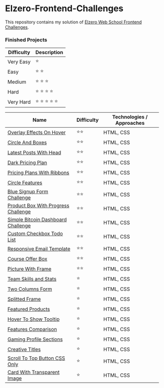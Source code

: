 # Elzero-Frontend-Challenges

This repository contains my solution of [Elzero Web School Frontend Challenges](https://elzero.org/category/challenges/front-end-challenges/).

### Finished Projects

| Difficulty | Description    |
| ---------- | -------------- |
| Very Easy  | ⭐             |
| Easy       | ⭐ ⭐          |
| Medium     | ⭐ ⭐ ⭐       |
| Hard       | ⭐ ⭐ ⭐ ⭐    |
| Very Hard  | ⭐ ⭐ ⭐ ⭐ ⭐ |

| Name                                                                                                                           | Difficulty | Technologies / Approaches |
| ------------------------------------------------------------------------------------------------------------------------------ | ---------- | ------------------------- |
| [Overlay Effects On Hover](https://mouatezbenariba.github.io/Elzero-Frontend-Challenges/overlay-effects-on-hover/)             | ⭐⭐       | HTML, CSS |
| [Circle And Boxes](https://mouatezbenariba.github.io/Elzero-Frontend-Challenges/circle-and-boxes/)                             | ⭐⭐       | HTML, CSS |
| [Latest Posts With Head](https://mouatezbenariba.github.io/Elzero-Frontend-Challenges/latest-posts-with-head/)                 | ⭐⭐       | HTML, CSS |
| [Dark Pricing Plan](https://mouatezbenariba.github.io/Elzero-Frontend-Challenges/dark-pricing-plan/)                           | ⭐⭐       | HTML, CSS |
| [Pricing Plans With Ribbons](https://mouatezbenariba.github.io/Elzero-Frontend-Challenges/pricing-plans-with-ribbons/)         | ⭐⭐       | HTML, CSS |
| [Circle Features](https://mouatezbenariba.github.io/Elzero-Frontend-Challenges/circle-features/)                               | ⭐⭐       | HTML, CSS |
| [Blue Signup Form Challenge](https://mouatezbenariba.github.io/Elzero-Frontend-Challenges/blue-signup-form/)                   | ⭐⭐       | HTML, CSS |
| [Product Box With Progress Challenge](https://mouatezbenariba.github.io/Elzero-Frontend-Challenges/product-box-with-progress/) | ⭐⭐       | HTML, CSS |
| [Simple Bitcoin Dashboard Challenge](https://mouatezbenariba.github.io/Elzero-Frontend-Challenges/bitcoin-dashboard/)          | ⭐⭐       | HTML, CSS |
| [Custom Checkbox Todo List](https://mouatezbenariba.github.io/Elzero-Frontend-Challenges/custom-checkbox-todo-list/)           | ⭐⭐       | HTML, CSS                 |
| [Responsive Email Template](https://mouatezbenariba.github.io/Elzero-Frontend-Challenges/responsive-email-template/)           | ⭐⭐       | HTML, CSS                 |
| [Course Offer Box](https://mouatezbenariba.github.io/Elzero-Frontend-Challenges/course-offer-box/)                             | ⭐⭐       | HTML, CSS                 |
| [Picture With Frame](https://mouatezbenariba.github.io/Elzero-Frontend-Challenges/picture-with-frame/)                         | ⭐⭐       | HTML, CSS                 |
| [Team Skills and Stats](https://mouatezbenariba.github.io/Elzero-Frontend-Challenges/team-skills-and-stats/)                   | ⭐         | HTML, CSS                 |
| [Two Columns Form](https://mouatezbenariba.github.io/Elzero-Frontend-Challenges/two-columns-form/)                             | ⭐         | HTML, CSS                 |
| [Splitted Frame](https://mouatezbenariba.github.io/Elzero-Frontend-Challenges/splitted-frame/)                                 | ⭐         | HTML, CSS                 |
| [Featured Products](https://mouatezbenariba.github.io/Elzero-Frontend-Challenges/featured-products/)                           | ⭐         | HTML, CSS                 |
| [Hover To Show Tooltip](https://mouatezbenariba.github.io/Elzero-Frontend-Challenges/hover-to-show-tooltip/)                   | ⭐         | HTML, CSS                 |
| [Features Comparison](https://mouatezbenariba.github.io/Elzero-Frontend-Challenges/features-comparison/)                       | ⭐         | HTML, CSS                 |
| [Gaming Profile Sections](https://mouatezbenariba.github.io/Elzero-Frontend-Challenges/gaming-profile-sections/)               | ⭐         | HTML, CSS                 |
| [Creative Titles](https://mouatezbenariba.github.io/Elzero-Frontend-Challenges/creative-titles/)                               | ⭐         | HTML, CSS                 |
| [Scroll To Top Button CSS Only](https://mouatezbenariba.github.io/Elzero-Frontend-Challenges/scroll-to-top-button/)            | ⭐         | HTML, CSS                 |
| [Card With Transparent Image](https://mouatezbenariba.github.io/Elzero-Frontend-Challenges/card-with-transparent-image/)       | ⭐         | HTML, CSS                 |
